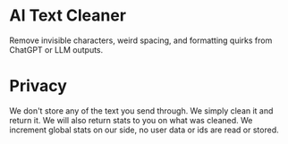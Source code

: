 # AI Text Cleaner

Remove invisible characters, weird spacing, and formatting quirks from ChatGPT or LLM outputs.

# Privacy

We don't store any of the text you send through. We simply clean it and return it. We will also return stats to you on what was cleaned. We increment global stats on our side, no user data or ids are read or stored.
